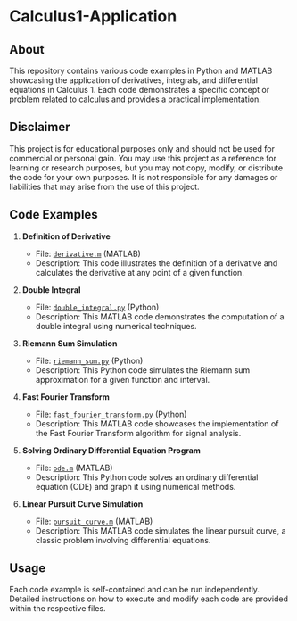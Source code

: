 # Calculus1-Application

## About

This repository contains various code examples in Python and MATLAB showcasing the application of derivatives, integrals, and differential equations in Calculus 1. Each code demonstrates a specific concept or problem related to calculus and provides a practical implementation.

## Disclaimer
This project is for educational purposes only and should not be used for commercial or personal gain. You may use this project as a reference for learning or research purposes, but you may not copy, modify, or distribute the code for your own purposes. It is not responsible for any damages or liabilities that may arise from the use of this project.

## Code Examples

1. **Definition of Derivative**
   - File: [`derivative.m`](https://github.com/datdadev/Calculus1-Application/blob/main/derivative.m) (MATLAB)
   - Description: This code illustrates the definition of a derivative and calculates the derivative at any point of a given function.

2. **Double Integral**
   - File: [`double_integral.py`](https://github.com/datdadev/Calculus1-Application/blob/main/double_integral.py) (Python)
   - Description: This MATLAB code demonstrates the computation of a double integral using numerical techniques.

3. **Riemann Sum Simulation**
   - File: [`riemann_sum.py`](https://github.com/datdadev/Calculus1-Application/blob/main/riemann_sum.py) (Python)
   - Description: This Python code simulates the Riemann sum approximation for a given function and interval.

4. **Fast Fourier Transform**
   - File: [`fast_fourier_transform.py`](https://github.com/datdadev/Calculus1-Application/blob/main/fast_fourier_transform.py) (Python)
   - Description: This MATLAB code showcases the implementation of the Fast Fourier Transform algorithm for signal analysis.

5. **Solving Ordinary Differential Equation Program**
   - File: [`ode.m`](https://github.com/datdadev/Calculus1-Application/blob/main/ode.m) (MATLAB)
   - Description: This Python code solves an ordinary differential equation (ODE) and graph it using numerical methods.

6. **Linear Pursuit Curve Simulation**
   - File: [`pursuit_curve.m`](https://github.com/datdadev/Calculus1-Application/blob/main/pursuit_curve.m) (MATLAB)
   - Description: This MATLAB code simulates the linear pursuit curve, a classic problem involving differential equations.

## Usage

Each code example is self-contained and can be run independently. Detailed instructions on how to execute and modify each code are provided within the respective files.
